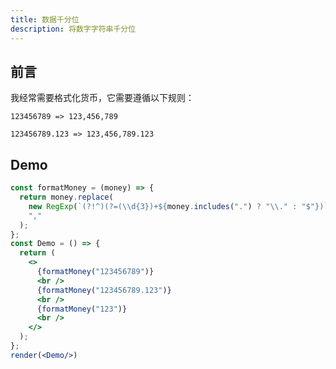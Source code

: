```yaml
---
title: 数据千分位
description: 将数字字符串千分位
---
```


## 前言

我经常需要格式化货币，它需要遵循以下规则：

`123456789 => 123,456,789`

`123456789.123 => 123,456,789.123`

## Demo

```jsx live noInline
const formatMoney = (money) => {
  return money.replace(
    new RegExp(`(?!^)(?=(\\d{3})+${money.includes(".") ? "\\." : "$"})`, "g"),
    ","
  );
};
const Demo = () => {
  return (
    <>
      {formatMoney("123456789")}
      <br />
      {formatMoney("123456789.123")}
      <br />
      {formatMoney("123")}
      <br />
    </>
  );
};
render(<Demo/>)
```

